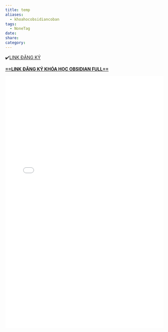 ```yaml
---
title: temp
aliases:
  - khoahocobsidiancoban
tags:
  - NoneTag
date: 
share: 
category:
---
```

✔️[LINK ĐĂNG KÝ](https://docs.google.com/forms/d/e/1FAIpQLSeudI2Zf076MM2t_OLZ0zIRKAGEdcjeMUacraf5_w5YtXzJxw/viewform)

<u>**==LINK ĐĂNG KÝ KHÓA HỌC OBSIDIAN FULL==**</u>
<iFrame src="[https://forms.gle/FHovNTyH5vWgjgbW8](https://docs.google.com/forms/d/e/1FAIpQLSeudI2Zf076MM2t_OLZ0zIRKAGEdcjeMUacraf5_w5YtXzJxw/viewform)" width="100%" height="800px" name="the-iFrame" frameborder="0"></iFrame><br>